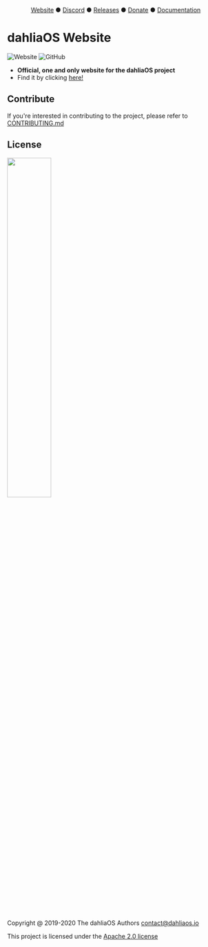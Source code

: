 <p align="center">
<a href="https://dahliaos.io">Website</a> ●
<a href="https://discord.gg/7qVbJHR">Discord</a> ●
<a href="https://github.com/dahliaos/releases/releases">Releases</a> ●
<a href="https://paypal.me/officialdahliaos">Donate</a> ●
<a href="https://github.com/dahliaos/documentation">Documentation</a>

# dahliaOS Website

![Website](https://img.shields.io/website?url=https%3A%2F%2Fdahliaos.io)
![GitHub](https://img.shields.io/github/license/dahliaos/pangolin-desktop?color=brightgreen)

- **Official, one and only website for the dahliaOS project**
- Find it by clicking [here!](https://dahliaos.io)

## Contribute

If you're interested in contributing to the project, please refer to [CONTRIBUTING.md](../CONTRIBUTING.md)

## License

<p align="left">
  <img width="45%" src="https://github.com/dahliaos/brand/blob/master/Logo%20PNGs/dahliaOS%20logo%20with%20text%20(drop%20shadow).png"
</p>

Copyright @ 2019-2020 The dahliaOS Authors contact@dahliaos.io

This project is licensed under the [Apache 2.0 license](/LICENSE)
